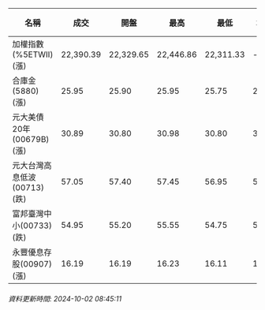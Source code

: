 | 名稱 | 成交 | 開盤 | 最高 | 最低 | 均價 | 成交金額(億) | 昨收 | 漲跌幅 | 漲跌 | 總量 | 昨量 | 振幅 |
| -------- | -------- | -------- | -------- |-------- | -------- | -------- |-------- |-------- |-------- | -------- | -------- |-------- |
|加權指數(%5ETWII) (漲)|22,390.39|22,329.65|22,446.86|22,311.33|-|2,799.83|22,224.54|0.75%|165.85|6,486,841|0|0.61%|
|合庫金(5880) (漲)|25.95|25.90|25.95|25.75|25.86|1.17|25.90|0.19%|0.05|4,525|7,528|0.77%|
|元大美債20年(00679B) (漲)|30.89|30.80|30.98|30.80|30.91|19.78|30.77|0.39%|0.12|64,009|115,317|0.58%|
|元大台灣高息低波(00713) (跌)|57.05|57.40|57.45|56.95|57.06|8.38|57.40|0.61%|0.35|14,694|10,107|0.87%|
|富邦臺灣中小(00733) (跌)|54.95|55.20|55.55|54.75|54.99|0.385|55.10|0.27%|0.15|700|1,299|1.45%|
|永豐優息存股(00907) (漲)|16.19|16.19|16.23|16.11|16.16|0.348|16.18|0.06%|0.01|2,151|3,866|0.74%|
###### 資料更新時間: 2024-10-02 08:45:11